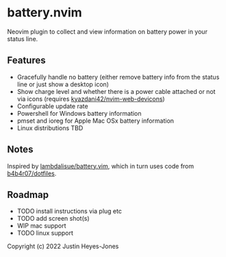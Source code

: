 # battery.nvim
Neovim plugin to collect and view information on battery power in your status line.

## Features
- Gracefully handle no battery (either remove battery info from the status line or just show a desktop icon)
- Show charge level and whether there is a power cable attached or not via icons (requires [kyazdani42/nvim-web-devicons](https://github.com/kyazdani42/nvim-web-devicons))
- Configurable update rate
- Powershell for Windows battery information
- pmset and ioreg for Apple Mac OSx battery information
- Linux distributions TBD

## Notes
Inspired by [lambdalisue/battery.vim](https://github.com/lambdalisue/battery.vim), which in turn uses code from [b4b4r07/dotfiles](https://github.com/b4b4r07/dotfiles/blob/66dddda6803ada50a0ab879e5db784afea72b7be/.tmux/bin/battery#L10).

## Roadmap
* TODO install instructions via plug etc
* TODO add screen shot(s)
* WIP mac support
* TODO linux support

Copyright (c) 2022 Justin Heyes-Jones
